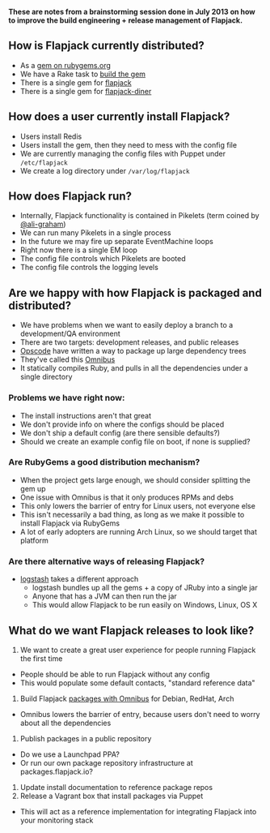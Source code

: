**These are notes from a brainstorming session done in July 2013 on how to improve the build engineering + release management of Flapjack.**

## How is Flapjack currently distributed?

* As a [gem on rubygems.org](https://rubygems.org/gems/flapjack)
* We have a Rake task to [build the gem](DEVELOPING#releasing)
* There is a single gem for [flapjack](https://rubygems.org/gems/flapjack)
* There is a single gem for [flapjack-diner](https://rubygems.org/gems/flapjack-diner)

## How does a user currently install Flapjack?

* Users install Redis
* Users install the gem, then they need to mess with the config file
* We are currently managing the config files with Puppet under `/etc/flapjack`
* We create a log directory under `/var/log/flapjack`

## How does Flapjack run?

* Internally, Flapjack functionality is contained in Pikelets (term coined by [@ali-graham](https://github.com/ali-graham)\)
* We can run many Pikelets in a single process
* In the future we may fire up separate EventMachine loops
* Right now there is a single EM loop
* The config file controls which Pikelets are booted
* The config file controls the logging levels

## Are we happy with how Flapjack is packaged and distributed?

* We have problems when we want to easily deploy a branch to a development/QA environment
* There are two targets: development releases, and public releases
* [Opscode](http://opscode.com) have written a way to package up large dependency trees
* They've called this [Omnibus](https://github.com/opscode/omnibus)
* It statically compiles Ruby, and pulls in all the dependencies under a single directory

### Problems we have right now:

* The install instructions aren't that great
* We don't provide info on where the configs should be placed
* We don't ship a default config (are there sensible defaults?)
* Should we create an example config file on boot, if none is supplied?

### Are RubyGems a good distribution mechanism?

* When the project gets large enough, we should consider splitting the gem up
* One issue with Omnibus is that it only produces RPMs and debs
* This only lowers the barrier of entry for Linux users, not everyone else
* This isn't necessarily a bad thing, as long as we make it possible to install Flapjack via RubyGems
* A lot of early adopters are running Arch Linux, so we should target that platform

### Are there alternative ways of releasing Flapjack?

* [logstash](http://logstash.net) takes a different approach
  * logstash bundles up all the gems + a copy of JRuby into a single jar
  * Anyone that has a JVM can then run the jar
  * This would allow Flapjack to be run easily on Windows, Linux, OS X

## What do we want Flapjack releases to look like?

1. We want to create a great user experience for people running Flapjack the first time
  * People should be able to run Flapjack without any config
  * This would populate some default contacts, "standard reference data"
1. Build Flapjack [packages with Omnibus](https://github.com/flapjack/omnibus-flapjack) for Debian, RedHat, Arch 
  * Omnibus lowers the barrier of entry, because users don't need to worry about all the dependencies
1. Publish packages in a public repository
  * Do we use a Launchpad PPA?
  * Or run our own package repository infrastructure at packages.flapjack.io?
1. Update install documentation to reference package repos
1. Release a Vagrant box that install packages via Puppet
  * This will act as a reference implementation for integrating Flapjack into your monitoring stack
